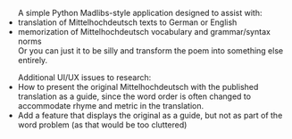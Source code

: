 <ul>A simple Python Madlibs-style application designed to assist with:
  <li>translation of Mittelhochdeutsch texts to German or English </li>
  <li> memorization of Mittelhochdeutsch vocabulary and grammar/syntax norms</li> 
  </li> Or you can just it to be silly and transform the poem into something else entirely. </li>
  </ul>
  <ul> Additional UI/UX issues to research: 
  <li> How to present the original Mittelhochdeutsch with the published translation as a guide, since the word order is often changed to accommodate rhyme and metric in the translation. </li>
  <li>Add a feature that displays the original as a guide, but not as part of the word problem (as that would be too cluttered)</li>
